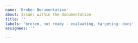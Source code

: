 ```yaml
---
name: 'Broken Documentation'
about: Issues within the documentation
title: ''
labels: 'broken, not ready - evaluating, targeting: docs'
assignees: ''

---
```



